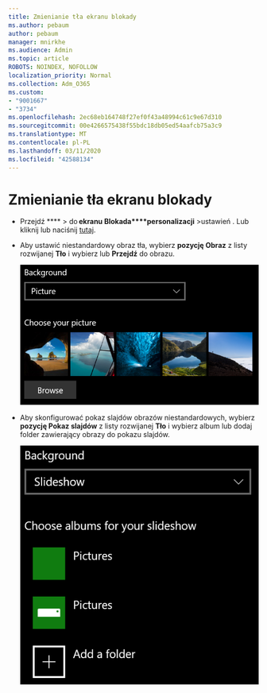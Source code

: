 ```yaml
---
title: Zmienianie tła ekranu blokady
ms.author: pebaum
author: pebaum
manager: mnirkhe
ms.audience: Admin
ms.topic: article
ROBOTS: NOINDEX, NOFOLLOW
localization_priority: Normal
ms.collection: Adm_O365
ms.custom:
- "9001667"
- "3734"
ms.openlocfilehash: 2ec68eb164748f27ef0f43a48994c61c9e67d310
ms.sourcegitcommit: 00e4266575438f55bdc18db05ed54aafcb75a3c9
ms.translationtype: MT
ms.contentlocale: pl-PL
ms.lasthandoff: 03/11/2020
ms.locfileid: "42588134"
---
```

# <a name="change-your-lock-screen-background"></a>Zmienianie tła ekranu blokady

- Przejdź **** > do **ekranu Blokada****personalizacji** >ustawień . Lub kliknij lub naciśnij [tutaj](ms-settings:lockscreen?activationSource=GetHelp).

- Aby ustawić niestandardowy obraz tła, wybierz **pozycję Obraz** z listy rozwijanej **Tło** i wybierz lub **Przejdź** do obrazu.

  ![Ustaw niestandardowy obraz tła.](media/set-custom-background-pic.png)

- Aby skonfigurować pokaz slajdów obrazów niestandardowych, wybierz **pozycję Pokaz slajdów** z listy rozwijanej **Tło** i wybierz album lub dodaj folder zawierający obrazy do pokazu slajdów.

  ![Skonfiguruj pokaz slajdów obrazów niestandardowych.](media/set-up-slideshow-background.png)
